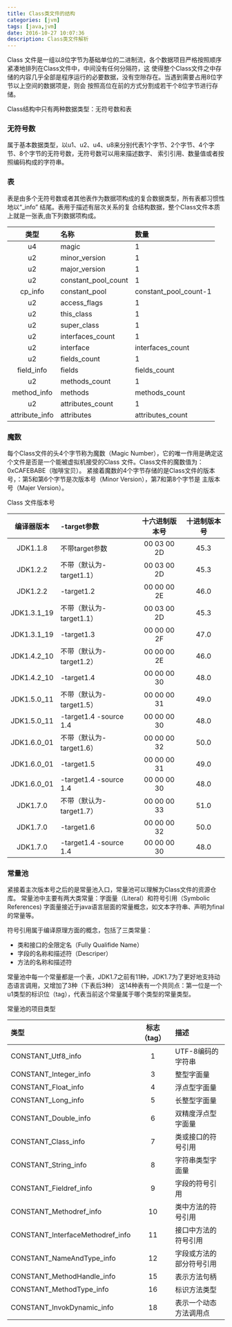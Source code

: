 ```yaml
---
title: Class类文件的结构
categories: [jvm]
tags: [java,jvm]
date: 2016-10-27 10:07:36
description: Class类文件解析
---
```


Class 文件是一组以8位字节为基础单位的二进制流，各个数据项目严格按照顺序紧凑地排列在Class文件中，中间没有任何分隔符，这
使得整个Class文件之中存储的内容几乎全部是程序运行的必要数据，没有空隙存在。当遇到需要占用8位字节以上空间的数据项是，则会
按照高位在前的方式分割成若干个8位字节进行存储。

Class结构中只有两种数据类型：无符号数和表

### 无符号数
属于基本数据类型，以u1、u2、u4、u8来分别代表1个字节、2个字节、4个字节、8个字节的无符号数，无符号数可以用来描述数字、
索引引用、数量值或者按照编码构成的字符串。

### 表
表是由多个无符号数或者其他表作为数据项构成的复合数据类型，所有表都习惯性地以“_info” 结尾。表用于描述有层次关系的复
合结构数据，整个Class文件本质上就是一张表,由下列数据项构成。

|类型|名称|数量|
|:-:|:-|:-|
|u4|magic|1|
|u2|minor_version|1|
|u2|major_version|1|
|u2|constant_pool_count|1|
|cp_info|constant_pool|constant_pool_count-1|
|u2|access_flags|1|
|u2|this_class|1|
|u2|super_class|1|
|u2|interfaces_count|1|
|u2|interface|interfaces_count|
|u2|fields_count|1|
|field_info|fields|fields_count|
|u2|methods_count|1|
|method_info|methods|methods_count|
|u2|attributes_count|1|
|attribute_info|attributes|attributes_count|

### 魔数
每个Class文件的头4个字节称为魔数（Magic Number），它的唯一作用是确定这个文件是否是一个能被虚拟机接受的Class
文件。Class文件的魔数值为：0xCAFEBABE（咖啡宝贝）。
紧接着魔数的4个字节存储的是Class文件的版本号，：第5和第6个字节是次版本号（Minor Version），第7和第8个字节是
主版本号（Majer Version）。

Class 文件版本号

|编译器版本|-target参数|十六进制版本号|十进制版本号|
|:-:|:-|:-:|:-:|
|JDK1.1.8|不带target参数|00 03 00 2D|45.3|
|JDK1.2.2|不带（默认为-target1.1）|00 03 00 2D|45.3|
|JDK1.2.2|-target1.2|00 00 00 2E|46.0|
|JDK1.3.1_19|不带（默认为-target1.1）|00 03 00 2D|45.3|
|JDK1.3.1_19|-target1.3|00 00 00 2F|47.0|
|JDK1.4.2_10|不带（默认为-target1.2）|00 00 00 2E|46.0|
|JDK1.4.2_10|-target1.4|00 00 00 30|48.0|
|JDK1.5.0_11|不带（默认为-target1.5）|00 00 00 31|49.0|
|JDK1.5.0_11|-target1.4 -source 1.4|00 00 00 30|48.0|
|JDK1.6.0_01|不带（默认为-target1.6）|00 00 00 32|50.0|
|JDK1.6.0_01|-target1.5|00 00 00 31|49.0|
|JDK1.6.0_01|-target1.4 -source 1.4|00 00 00 30|48.0|
|JDK1.7.0|不带（默认为-target1.7）|00 00 00 33|51.0|
|JDK1.7.0|-target1.6|00 00 00 32|50.0|
|JDK1.7.0|-target1.4 -source 1.4|00 00 00 30|48.0|

### 常量池
紧接着主次版本号之后的是常量池入口，常量池可以理解为Class文件的资源仓库。
常量池中主要有两大类常量：字面量（Literal）和符号引用（Symbolic References)
字面量接近于java语言层面的常量概念，如文本字符串、声明为final的常量等。

符号引用属于编译原理方面的概念，包括了三类常量：
- 类和接口的全限定名（Fully Qualifide Name）
- 字段的名称和描述符（Descriper）
- 方法的名称和描述符


常量池中每一个常量都是一个表，JDK1.7之前有11种，JDK1.7为了更好地支持动态语言调用，又增加了3种（下表后3种）
这14种表有一个共同点：第一位是一个u1类型的标识位（tag），代表当前这个常量属于哪个类型的常量类型。

常量池的项目类型

|类型|标志（tag）|描述|
|:-|:-:|:-|
|CONSTANT_Utf8_info|1|UTF-8编码的字符串|
|CONSTANT_Integer_info|3|整型字面量|
|CONSTANT_Float_info|4|浮点型字面量|
|CONSTANT_Long_info|5|长整型字面量|
|CONSTANT_Double_info|6|双精度浮点型字面量|
|CONSTANT_Class_info|7|类或接口的符号引用|
|CONSTANT_String_info|8|字符串类型字面量|
|CONSTANT_Fieldref_info|9|字段的符号引用|
|CONSTANT_Methodref_info|10|类中方法的符号引用|
|CONSTANT_InterfaceMethodref_info|11|接口中方法的符号引用|
|CONSTANT_NameAndType_info|12|字段或方法的部分符号引用|
|CONSTANT_MethodHandle_info|15|表示方法句柄|
|CONSTANT_MethodType_info|16|标识方法类型|
|CONSTANT_InvokDynamic_info|18|表示一个动态方法调用点|




